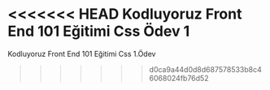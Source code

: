 <<<<<<< HEAD
Kodluyoruz Front End 101 Eğitimi Css Ödev 1
=======
Kodluyoruz Front End 101 Eğitimi Css 1.Ödev
>>>>>>> d0ca9a44d0d8d687578533b8c46068024fb76d52

